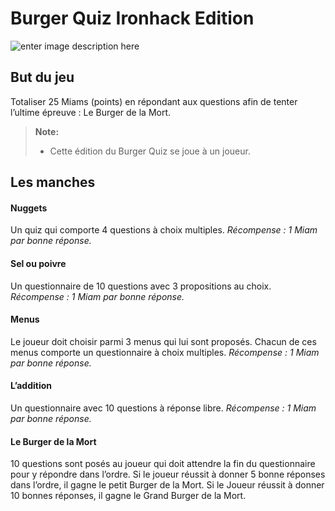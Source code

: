 **Burger Quiz Ironhack Edition**
=======================

![enter image description here](https://media.giphy.com/media/64OB00OLwgSgnCjZHU/giphy.gif)

**But du jeu**
--------------
Totaliser 25 Miams (points) en répondant aux questions afin de tenter l’ultime épreuve : Le Burger de la Mort.

> **Note:**
> - Cette édition du Burger Quiz se joue à un joueur.

**Les manches**
--------------

#### <i class="icon-pencil"></i> Nuggets

Un quiz qui comporte 4 questions à choix multiples.
*Récompense : 1 Miam par bonne réponse.*

#### <i class="icon-pencil"></i> Sel ou poivre

Un questionnaire de 10 questions avec 3 propositions au choix.
*Récompense : 1 Miam par bonne réponse.*

#### <i class="icon-pencil"></i> Menus

Le joueur doit choisir parmi 3 menus qui lui sont proposés.
Chacun de ces menus comporte un questionnaire à choix multiples.
*Récompense : 1 Miam par bonne réponse.*

#### <i class="icon-pencil"></i> L’addition

Un questionnaire avec 10 questions à réponse libre.
*Récompense : 1 Miam par bonne réponse.*

#### <i class="icon-pencil"></i> Le Burger de la Mort

10 questions sont posés au joueur qui doit attendre la fin du questionnaire pour y répondre dans l’ordre.
Si le joueur réussit à donner 5 bonne réponses dans l’ordre, il gagne le petit Burger de la Mort.
Si le Joueur réussit à donner 10 bonnes réponses, il gagne le Grand Burger de la Mort.
